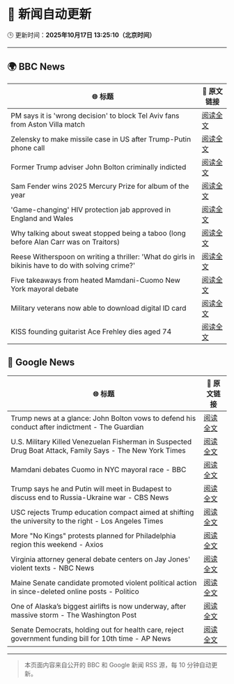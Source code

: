 # 🧠 新闻自动更新

🕒 更新时间：**2025年10月17日 13:25:10（北京时间）**

---

## 🌍 BBC News

| 🌐 标题 | 🔗 原文链接 |
|--------|-------------|
| PM says it is 'wrong decision' to block Tel Aviv fans from Aston Villa match | [阅读全文](https://www.bbc.com/news/articles/c205gnz5p8xo?at_medium=RSS&at_campaign=rss) |
| Zelensky to make missile case in US after Trump-Putin phone call | [阅读全文](https://www.bbc.com/news/articles/crmxz37nv3zo?at_medium=RSS&at_campaign=rss) |
| Former Trump adviser John Bolton criminally indicted | [阅读全文](https://www.bbc.com/news/articles/cgql2qzkz5zo?at_medium=RSS&at_campaign=rss) |
| Sam Fender wins 2025 Mercury Prize for album of the year | [阅读全文](https://www.bbc.com/news/articles/cp3dnjd9g4go?at_medium=RSS&at_campaign=rss) |
| 'Game-changing' HIV protection jab approved in England and Wales | [阅读全文](https://www.bbc.com/news/articles/c803egy217xo?at_medium=RSS&at_campaign=rss) |
| Why talking about sweat stopped being a taboo (long before Alan Carr was on Traitors) | [阅读全文](https://www.bbc.com/news/articles/cwy51pgql7eo?at_medium=RSS&at_campaign=rss) |
| Reese Witherspoon on writing a thriller: 'What do girls in bikinis have to do with solving crime?' | [阅读全文](https://www.bbc.com/news/articles/cn0gl91dwr2o?at_medium=RSS&at_campaign=rss) |
| Five takeaways from heated Mamdani-Cuomo New York mayoral debate | [阅读全文](https://www.bbc.com/news/articles/cn8xlx53jn6o?at_medium=RSS&at_campaign=rss) |
| Military veterans now able to download digital ID card | [阅读全文](https://www.bbc.com/news/articles/cj3zmjrzegjo?at_medium=RSS&at_campaign=rss) |
| KISS founding guitarist Ace Frehley dies aged 74 | [阅读全文](https://www.bbc.com/news/articles/cj41vwgv47no?at_medium=RSS&at_campaign=rss) |

## 📰 Google News

| 🌐 标题 | 🔗 原文链接 |
|--------|-------------|
| Trump news at a glance: John Bolton vows to defend his conduct after indictment - The Guardian | [阅读全文](https://news.google.com/rss/articles/CBMijwFBVV95cUxQLXRiR1ZFa1lCdFF1bmt0WjM4dXdvVU1PY2xuZTlFVGpsaFhieUV3LWNaWE5KY1RseUxTWmJCdUtHRjlKMUpicjFuTjhWWEVMamlNcUEtLXBQWkk1WFJESFNBNF9QbjQ0RUNMMzR2NVpKaHJQdjFLY18xR1Q4dXYwRDY5MXllQ1pFd2owaUpKbw?oc=5) |
| U.S. Military Killed Venezuelan Fisherman in Suspected Drug Boat Attack, Family Says - The New York Times | [阅读全文](https://news.google.com/rss/articles/CBMilgFBVV95cUxQaUs3MXRGd3lUWnBqOGFacFF1VlhPaE5wVXJCZ3ZUVkdmWE5OUWR2RDNGMTBDSjJ3YVd2WDh0QnlEMHJoUzNFUXRuS3JVemZBYVlUcGFJeG0xWVlkZzVCWjJhZ1JjcWduMnkxZlVTcEhXbGlxcEF2aVNOVEY1bUV1TnQxNXVILXN0ZTFZYWpReGdGMFpTdHc?oc=5) |
| Mamdani debates Cuomo in NYC mayoral race - BBC | [阅读全文](https://news.google.com/rss/articles/CBMiVEFVX3lxTFBKRGd6RTdOaGhjQkhLcTh1SDV3Q1JZdFh2MG0yb1Q2cTZtb3U5Tms5blhrTlNGbUxZaURiTzNfbDZCUnN4cms2bHozQUtBbjl5TUc5UQ?oc=5) |
| Trump says he and Putin will meet in Budapest to discuss end to Russia-Ukraine war - CBS News | [阅读全文](https://news.google.com/rss/articles/CBMikwFBVV95cUxObUtiN3hyYTV1ZVlOdmJDR3NUTUdsRmFzbHhKRzZfa1E4TEdoa3ZFRHljM3dyeUFRakJvcm54TG4tZzRLYXd5QUpzREJ2VHEyTF9Zbl8ybFBzZ0RyX1hoTFFxNGd2MGdUQlpsZ05xZk9sTTB4V2R6LVZzOEIweTRqVkk3ME1WMFNsTGFGOFBzMWZYX0nSAZgBQVVfeXFMTUR4UXJmT3ZIZEtMMWpfRzhCc0p5NWlicko2YUdGV05WM1ItWXY4SzJkR0lGbF9hZlJWcnhZQnRhSVdTSkRuS18xZ0YwamZXZnFlczlzbkVjdURzSW1zQUZzWUZ3cjNJZUZfVGZyblZxeHQwY2JYRkR3eU1RTExzODJnRFJIeXRocnlEcktxWU05Q184cnF0N0E?oc=5) |
| USC rejects Trump education compact aimed at shifting the university to the right - Los Angeles Times | [阅读全文](https://news.google.com/rss/articles/CBMikAFBVV95cUxOMFQ3cWxpNEducjF4R2hoemdnU0dmX01HSUVXUGdDVk1wRHlUSGdPeHkxRC1vdkJZZExWZjA1VkYxQ1h5UkwyU2xaUEVwbERsbWtEdm5oLWN2WUo4TDdvTkJLbU5oMkZKYUNnb1JBVGlTRWQ4eXQ4SFR3MnlEaWlSYTVRZGk4NWRUSnBoaFdodzU?oc=5) |
| More "No Kings" protests planned for Philadelphia region this weekend - Axios | [阅读全文](https://news.google.com/rss/articles/CBMipAFBVV95cUxNdDlwUXo2MHBBakFxQUZxT2k3czROYjJlNzBEcF9tWWRBUm5RZ3QtSlpWb3hEX29rZU1Vajl2cFF3RFF4UGt3MFU5OG9iQlR3NmxTM29GU29nQmpRcTZ5TmlMbk5QcFFGZTljVy10S3kzMVFOeHJYYWc1UkgxeEhVQ0lLa04zRlBGcmlrRzVtd3JnejlOUklwSVNFZXdEbVJmM2g1RA?oc=5) |
| Virginia attorney general debate centers on Jay Jones' violent texts - NBC News | [阅读全文](https://news.google.com/rss/articles/CBMirwFBVV95cUxNb20xeERCUkVXbTFLbXpGeFJSak9tcHUxdk5ySHpwRHZMZ2NqMGhHMmM2U2JGejFiQnQ1RG1QUTZKaHFRR2tJaHZOaDdQM1FyMXY1a24xSVh0UnFIRWFXUHdJSWpsUXBVUldNc3pwMzJTYkM4N29vTm56UENhbzRWNVE2QzFMdExsOTZvdFJwYVVaN19ZdzV0VzJRWlhkMkhfeGJtUVZHUWlGMGkxZDJV0gFWQVVfeXFMT2xXQVFTQTQ2TFRFUTY5UDFYb0J0TS1rOEQ4Rm05Y3U0NzliUFlWSTR2eU1WVGg2MVl3bHZXQXN2d0EzcWxTbVl5WWxpSHVwUlhyclNaVnc?oc=5) |
| Maine Senate candidate promoted violent political action in since-deleted online posts - Politico | [阅读全文](https://news.google.com/rss/articles/CBMi0gFBVV95cUxNalRRN2RIQkZWQVRYVW1UZDZIdERHYk56elNXTjJSWkFXbHVaVHpId3lIX01nUXk3ZjJ3eFN6SGtfNXZMU2tDSk9DNTRoVmkwNDlYa1NyTXNxR2ltZ2t5NUdsS0xKanVJeGc2enlSd0YyY0lBN0l3MVVxVExWc2tvbTV0MjByY1ZyelNzb2FFcVVtRDRjRy1wRG9YRVlJMVdtODdCR0dxVFJ6ZXVsbkdNUGh4SHRoYnNWWXl3OW5ic2cxNVlXQVFRQTZXOUhwSnBwZnc?oc=5) |
| One of Alaska’s biggest airlifts is now underway, after massive storm - The Washington Post | [阅读全文](https://news.google.com/rss/articles/CBMioAFBVV95cUxOb1ZTSGpQZU94Q2REbWJGOFFSdWNEZ0pmSE40c08xc3ltVG4tdWtYcFVFWEl5c3kyQ1VPYjl4Y2VXSTBIUmhkbFZkcGtxSzlIZWVsaW9ZRUxleG11blZldFc3VkFpc1lfN25YVWljcUg2emhlRlVNemMwcE1wQkpTbTJPaUxYd0xndmRGZFZ0YndaLXBBRzV1ckRkRWJWTmNP?oc=5) |
| Senate Democrats, holding out for health care, reject government funding bill for 10th time - AP News | [阅读全文](https://news.google.com/rss/articles/CBMipwFBVV95cUxQZlAwM0NMZFdmSlJTeWQwVkJKb0FzMzF5X1c3TGpRSVp5MGZXTTgyVVRDSHBqX3pkMzNRRGZuckJENGNIX3NMYm85M1lOMFNrVGx3b2k4d3ozbnpRdEtnT3JXbmJ4ZXlaaGFFVkt6UkFuY1phRW5mbjV6Rml4TXc5OHA3RUVOV2FtcGFOWVhKdzJmMmFydVE4YzE2S081RWpmc1FnbVRWWQ?oc=5) |

---
> 本页面内容来自公开的 BBC 和 Google 新闻 RSS 源，每 10 分钟自动更新。